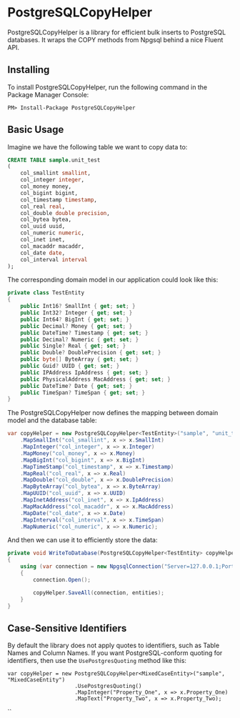 # PostgreSQLCopyHelper #

PostgreSQLCopyHelper is a library for efficient bulk inserts to PostgreSQL databases. It wraps the COPY methods from Npgsql behind a nice Fluent API.

## Installing ##

To install PostgreSQLCopyHelper, run the following command in the Package Manager Console:

```
PM> Install-Package PostgreSQLCopyHelper
```

## Basic Usage ##

Imagine we have the following table we want to copy data to:

```sql
CREATE TABLE sample.unit_test
(
	col_smallint smallint,
	col_integer integer,
	col_money money,
	col_bigint bigint,
	col_timestamp timestamp,
	col_real real,
	col_double double precision,
	col_bytea bytea,
	col_uuid uuid,
	col_numeric numeric,
	col_inet inet,
	col_macaddr macaddr,
	col_date date,
	col_interval interval
);
```

The corresponding domain model in our application could look like this:

```csharp
private class TestEntity
{
	public Int16? SmallInt { get; set; }
	public Int32? Integer { get; set; }
	public Int64? BigInt { get; set; }
	public Decimal? Money { get; set; }
	public DateTime? Timestamp { get; set; }
	public Decimal? Numeric { get; set; }
	public Single? Real { get; set; }
	public Double? DoublePrecision { get; set; }
	public byte[] ByteArray { get; set; }
	public Guid? UUID { get; set; }
	public IPAddress IpAddress { get; set; }
	public PhysicalAddress MacAddress { get; set; }
	public DateTime? Date { get; set; }
	public TimeSpan? TimeSpan { get; set; }
}
```

The PostgreSQLCopyHelper now defines the mapping between domain model and the database table:

```csharp
var copyHelper = new PostgreSQLCopyHelper<TestEntity>("sample", "unit_test")
	.MapSmallInt("col_smallint", x => x.SmallInt)
	.MapInteger("col_integer", x => x.Integer)
	.MapMoney("col_money", x => x.Money)
	.MapBigInt("col_bigint", x => x.BigInt)
	.MapTimeStamp("col_timestamp", x => x.Timestamp)
	.MapReal("col_real", x => x.Real)
	.MapDouble("col_double", x => x.DoublePrecision)
	.MapByteArray("col_bytea", x => x.ByteArray)
	.MapUUID("col_uuid", x => x.UUID)
	.MapInetAddress("col_inet", x => x.IpAddress)
	.MapMacAddress("col_macaddr", x => x.MacAddress)
	.MapDate("col_date", x => x.Date)
	.MapInterval("col_interval", x => x.TimeSpan)
	.MapNumeric("col_numeric", x => x.Numeric);
```

And then we can use it to efficiently store the data:

```csharp
private void WriteToDatabase(PostgreSQLCopyHelper<TestEntity> copyHelper, IEnumerable<TestEntity> entities)
{
    using (var connection = new NpgsqlConnection("Server=127.0.0.1;Port=5432;Database=sampledb;User Id=philipp;Password=test_pwd;"))
    {
        connection.Open();

        copyHelper.SaveAll(connection, entities);
    }
}
```

## Case-Sensitive Identifiers ##

By default the library does not apply quotes to identifiers, such as Table Names and Column Names. If you want PostgreSQL-conform quoting for identifiers, 
then use the ``UsePostgresQuoting`` method like this:

```
var copyHelper = new PostgreSQLCopyHelper<MixedCaseEntity>("sample", "MixedCaseEntity")
                     .UsePostgresQuoting()
                     .MapInteger("Property_One", x => x.Property_One)
                     .MapText("Property_Two", x => x.Property_Two);
```
            

`` 